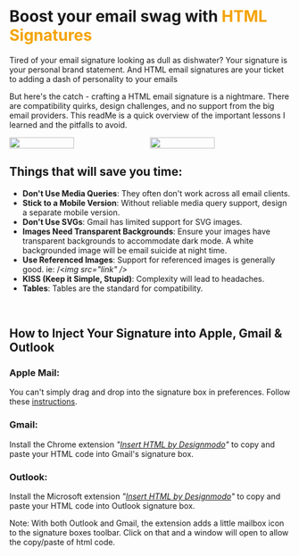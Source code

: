 
#  Boost your email swag with <span style="color: #f4a301;">HTML  Signatures</span>

Tired of your email signature looking as dull as dishwater?
 Your signature is your personal brand statement. And HTML email signatures are your ticket to adding a dash of personality to your emails

But here's the catch - crafting a HTML email signature is a nightmare. There are compatibility quirks, design challenges, and no support from the big email providers. This readMe is a quick overview of the important lessons I learned and the pitfalls to avoid. 

<div style="display: flex; gap: 10px;">  <img src="https://res.cloudinary.com/dyneqi48f/image/upload/v1696125706/light-mode-signature_c50rry.png" alt="" width="48%" />  <img src="https://res.cloudinary.com/dyneqi48f/image/upload/v1696125706/dark-mode-signature_pidmq5.png" alt="" width="48%" />  </div>



## Things that will save you time:

- **Don't Use Media Queries**: They often don't work across all email clients.
- **Stick to a Mobile Version**: Without reliable media query support, design a separate mobile version.
- **Don't Use SVGs**: Gmail has limited support for SVG images.
- **Images Need Transparent Backgrounds**: Ensure your images have transparent backgrounds to accommodate dark mode. A white backgrounded image will be email suicide at night time. 
- **Use Referenced Images**: Support for referenced images is generally good. ie: /<*img src="link" />* 
- **KISS (Keep it Simple, Stupid)**: Complexity will lead to headaches.
- **Tables**: Tables are the standard for compatibility.

<br>

## How to Inject Your Signature into Apple, Gmail & Outlook

### Apple Mail:
You can't simply drag and drop into the signature box in preferences. Follow these [instructions](https://www.hubspot.com/email-signature-generator/add-html-signature-mail-mac).

### Gmail: 
Install the Chrome extension *"[Insert HTML by Designmodo](https://chrome.google.com/webstore/detail/insert-html-by-designmodo/bcflbfdlpegakpncdgmejelcolhmfkjh)"* to copy and paste your HTML code into Gmail's signature box.

### Outlook: 
Install the Microsoft extension *"[Insert HTML by Designmodo](https://appsource.microsoft.com/en-us/product/office/wa200002918?tab=overview)"* to copy and paste your HTML code into Outlook signature box.


Note: With both Outlook and Gmail, the extension adds a little mailbox icon to the signature boxes toolbar. Click on that and a window will open to allow the copy/paste of html code. 
